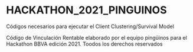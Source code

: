 # HACKATHON_2021_PINGUINOS
Códigos necesarios para ejecutar el Client Clustering/Survival Model

Código de Vinculación Rentable elaborado por el equipo pingüinos para el Hackathon BBVA edición 2021. Toodos los derechos reservados

